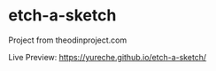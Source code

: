 # etch-a-sketch
Project from theodinproject.com

Live Preview: 
https://yureche.github.io/etch-a-sketch/
